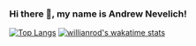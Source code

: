 ### Hi there 👋, my name is Andrew Nevelich!

[![Top Langs](https://github-readme-stats.vercel.app/api/top-langs/?username=Giroskop&&hide=PHP&layout=compact)](https://github.com/Giroskop/github-readme-stats) [![willianrod's wakatime stats](https://github-readme-stats.vercel.app/api/wakatime?username=Giroskop)](https://github.com/Giroskop/github-readme-stats)



<!--
**Giroskop/Giroskop** is a ✨ _special_ ✨ repository because its `README.md` (this file) appears on your GitHub profile.

Here are some ideas to get you started:

- 🔭 I’m currently working on ...
- 🌱 I’m currently learning ...
- 👯 I’m looking to collaborate on ...
- 🤔 I’m looking for help with ...
- 💬 Ask me about ...
- 📫 How to reach me: ...
- 😄 Pronouns: ...
- ⚡ Fun fact: ...
-->
